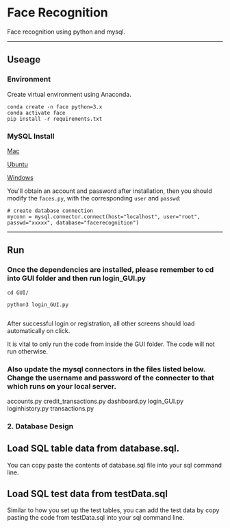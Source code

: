# Face Recognition

Face recognition using python and mysql.

*******

## Useage

### Environment

Create virtual environment using Anaconda.
```
conda create -n face python=3.x
conda activate face
pip install -r requirements.txt
```

### MySQL Install

[Mac](https://dev.mysql.com/doc/mysql-installation-excerpt/5.7/en/macos-installation.html)

[Ubuntu](https://dev.mysql.com/doc/mysql-installation-excerpt/5.7/en/linux-installation.html)

[Windows](https://dev.mysql.com/doc/mysql-installation-excerpt/5.7/en/windows-installation.html)

You'll obtain an account and password after installation, then you should modify the `faces.py`, with the corresponding
`user` and `passwd`:
```
# create database connection
myconn = mysql.connector.connect(host="localhost", user="root", passwd="xxxxx", database="facerecognition")
```

*******

## Run

### Once the dependencies are installed, please remember to cd into GUI folder and then run login_GUI.py 


```
cd GUI/

python3 login_GUI.py
 
```

After successful login or registration, all other screens should load automatically on click.

It is vital to only run the code from inside the GUI folder. The code will not run otherwise.


### Also update the mysql connectors in the files listed below. Change the username and password of the connecter to that which runs on your local server.

accounts.py
credit_transactions.py
dashboard.py
login_GUI.py
loginhistory.py
transactions.py



### 2. Database Design

## Load SQL table data from database.sql. 

You can copy paste the contents of database.sql file into your sql command line.

## Load SQL test data from testData.sql

Similar to how you set up the test tables, you can add the test data by copy pasting the code from testData.sql into your sql command line.

